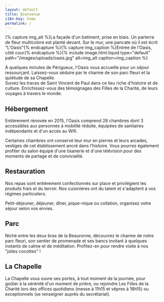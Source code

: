 ```yaml
---
layout: default
title: Bienvenue
i18n-key: home
permalink: /
---
```

{% capture img_alt %}La façade d'un batiment, prise en biais. Un parterre de fleur multicolore est planté devant. Sur le mur, une pancate où il est écrit &quot;L'Oasis&quot;{% endcapture %}{% capture img_caption %}Entrée de l'Oasis, côté cour{% endcapture %}{% include image.html.liquid type="default" path="/images/uploads/oasis.jpg" alt=img_alt caption=img_caption %}

À quelques minutes de Périgueux, l'Oasis vous accueille pour un séjour ressourçant. Laissez-vous séduire par le charme de son parc fleuri et la quiétude de sa Chapelle.\
Suivez les traces de Saint Vincent de Paul dans ce lieu riche d'histoire et de culture. Enrichissez-vous des témoignages des Filles de la Charité, de leurs voyages à travers le monde. 

## Hébergement

Entièrement rénovée en 2015, l'Oasis comprend 28 chambres dont 3 accessibles aux personnes à mobilité réduite, équipées de sanitaires indépendants et d'un accès au Wifi. 

Certaines chambres ont conservé leur mur en pierres et leurs arcades, vestiges de cet établissement ancré dans l'histoire. Vous pourrez également profiter du salon équipé d'une tisanerie et d'une télévision pour des moments de partage et de convivialité. 

## Restauration

Nos repas sont entièrement confectionnés sur place et privilégient les produits frais et du terroir. Nos cuisinières ont du talent et s'adaptent à vos régimes particuliers. 

Petit-déjeuner, déjeuner, dîner, pique-nique ou collation, organisez votre séjour selon vos envies. 

## Parc

Niché entre les deux bras de la Beauronne, découvrez le charme de notre parc fleuri, son sentier de promenade et ses bancs invitant à quelques instants de calme et de méditation. Profitez-en pour rendre visite à nos "jolies cocottes" !

## La Chapelle

La Chapelle vous ouvre ses portes, à tout moment de la journée, pour goûter à la sérénité d'un moment de prière, ou rejoindre Les Filles de la Charité lors des offices quotidiens (messe à 11h15 et vêpres à 18h15) ou exceptionnels (se renseigner auprès du secrétariat).
